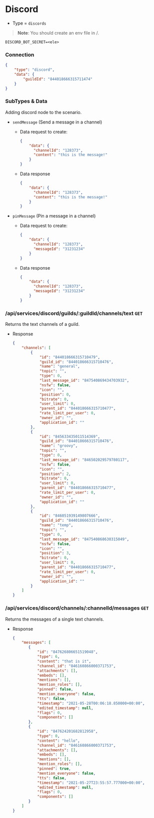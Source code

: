 # Discord
- Type = `discords`

> **Note**: You should create an env file in /.
```dotenv
DISCORD_BOT_SECRET=<ele>
```

### Connection
```json
{
    "type": "discord",
    "data": {
        "guildId": "844018666315711474"
    }
}
```

### SubTypes & Data
Adding discord node to the scenario.
- `sendMessage` (Send a message in a channel)
    - Data request to create:
    
        ```json
        {
            "data": {
              "channelId": "128373",
              "content": "this is the message!"
            }
        }
        ```
    
    - Data response
        ```json
        {
            "data": {
              "channelId": "128373",
              "content": "this is the message!"
            }
        }
        ```
      
- `pinMessage` (Pin a message in a channel)
    - Data request to create:
    
        ```json
        {
            "data": {
              "channelId": "128373",
              "messageId": "31231234"
            }
        }
        ```
    
    - Data response
        ```json
        {
            "data": {
              "channelId": "128373",
              "messageId": "31231234"
            }
        }
        ```
      
### /api/services/discord/guilds/:guildId/channels/text `GET`
Returns the text channels of a guild.
- Response
    ```json
    {
        "channels": [
            {
                "id": "844018666315710479",
                "guild_id": "844018666315710476",
                "name": "general",
                "topic": "",
                "type": 0,
                "last_message_id": "847540869434703932",
                "nsfw": false,
                "icon": "",
                "position": 0,
                "bitrate": 0,
                "user_limit": 0,
                "parent_id": "844018666315710477",
                "rate_limit_per_user": 0,
                "owner_id": "",
                "application_id": ""
            },
            {
                "id": "845633435011514369",
                "guild_id": "844018666315710476",
                "name": "groovy",
                "topic": "",
                "type": 0,
                "last_message_id": "846502029579780117",
                "nsfw": false,
                "icon": "",
                "position": 2,
                "bitrate": 0,
                "user_limit": 0,
                "parent_id": "844018666315710477",
                "rate_limit_per_user": 0,
                "owner_id": "",
                "application_id": ""
            },
            {
                "id": "846051939149807666",
                "guild_id": "844018666315710476",
                "name": "temp",
                "topic": "",
                "type": 0,
                "last_message_id": "847540868630315049",
                "nsfw": false,
                "icon": "",
                "position": 3,
                "bitrate": 0,
                "user_limit": 0,
                "parent_id": "844018666315710477",
                "rate_limit_per_user": 0,
                "owner_id": "",
                "application_id": ""
            }
        ]
    }
    ```
  
 ### /api/services/discord/channels/:channelId/messages `GET`
 Returns the messages of a single text channels.
 - Response
     ```json
     {
         "messages": [
            {
                "id": "847626806651519048",
                "type": 6,
                "content": "that is it",
                "channel_id": "846160866000371753",
                "attachments": [],
                "embeds": [],
                "mentions": [],
                "mention_roles": [],
                "pinned": false,
                "mention_everyone": false,
                "tts": false,
                "timestamp": "2021-05-28T00:06:18.850000+00:00",
                "edited_timestamp": null,
                "flags": 0,
                "components": []
            },
            {
                "id": "847624201682812958",
                "type": 0,
                "content": "hello",
                "channel_id": "846160866000371753",
                "attachments": [],
                "embeds": [],
                "mentions": [],
                "mention_roles": [],
                "pinned": true,
                "mention_everyone": false,
                "tts": false,
                "timestamp": "2021-05-27T23:55:57.777000+00:00",
                "edited_timestamp": null,
                "flags": 0,
                "components": []
            }
         ]
     }
     ```